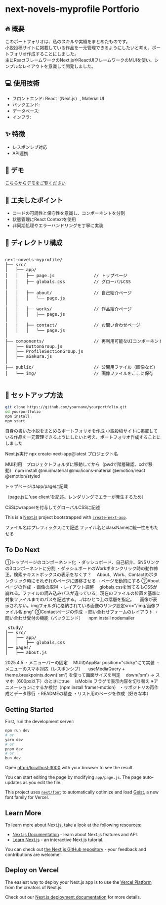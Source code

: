 # next-novels-myprofile Portforio

## 🔥 概要
このポートフォリオは、私のスキルや実績をまとめたものです。  
小説投稿サイトに掲載している作品を一元管理できるようにしたいと考え、ポートフォリオ作成することにしました。  
主にReactフレームワークのNext.jsやReactUIフレームワークのMUIを使い、シンプルなレイアウトを意識して開発しました。

## 💻 使用技術
- フロントエンド: React（Next.js）, Material UI
- バックエンド: 
- データベース: 
- インフラ: 

## ✨ 特徴
- レスポンシブ対応
- API連携

## 🎥 デモ
[こちらからデモをご覧ください]()

## 🧠 工夫したポイント
- コードの可読性と保守性を意識し、コンポーネントを分割
- 状態管理にReact Contextを使用
- 非同期処理やエラーハンドリングを丁寧に実装

## 📁 ディレクトリ構成
<pre>
 
next-novels-myprofile/
├── src/
│   ├── app/
│   │   ├── page.js               // トップページ
│   │   ├── globals.css           // グローバルCSS
│   │
│   │   ├── about/                // 自己紹介ページ
│   │   │   └── page.js
│   │
│   │   ├── works/                // 作品紹介ページ
│   │   │   ├── page.js
│   │
│   │   ├── contact/              // お問い合わせページ
│   │   │   └── page.js
│
├── components/                   // 再利用可能なUIコンポーネント群
│   ├── ButtonGroup.js
│   ├── ProfileSectionGroup.js
│   ├── aSakura.js
│
├── public/                       // 公開用ファイル（画像など）
│   └── img/                      // 画像ファイルをここに保存

</pre>


## 🚀 セットアップ方法
```bash
git clone https://github.com/yourname/yourportfolio.git
cd yourportfolio
npm install
npm start
```

自身の書いた小説をまとめるポートフォリオを作成
小説投稿サイトに掲載している作品を一元管理できるようにしたいと考え、ポートフォリオ作成することにしました

Next.js実行 npx create-next-app@latest プロジェクト名  

MUI利用　プロジェクトフォルダに移動してから（pwdで階層確認、cdで移動） npm install @mui/material @mui/icons-material @emotion/react @emotion/styled  

トップページはapp/pageに記載  

（page.jsに'use client'を記述。レンダリングでエラーが発生するため）  

CSSはwrapperを付与してグローバルCSSに記述  

This is a [Next.js](https://nextjs.org) project bootstrapped with [`create-next-app`](https://github.com/vercel/next.js/tree/canary/packages/create-next-app).  

ファイル名はプレフィックスにて記述
ファイル名とclassNameに統一性をもたせる

## To Do Next
①トップページのコンポーネント化
・ダッシュボード、自己紹介、SNSリンクの3コンポーネントに分割
・ダッシュボードのWorkボタンクリック時の動作修正。検索テキストボックスの表示をなくす？
　About、Work、Contactのボタンクリック時にそれぞれのページに遷移させる
・ページを動的にする
②Aboutページの作成
・画像の取得
・レイアウト調整
　globals.cssを当てるもCSSが崩れる。ファイルの読み込みパスが違っている。現在のファイルの位置を基準に対象ファイルまでのパスを記述する。../はひとつ上の階層を指定。
　画像が表示されない。imgフォルダに格納されている画像のリンク設定src="/img/画像ファイル名.png"
③Contactページの作成
・問い合わせフォームのレイアウト
・問い合わせ受付の機能（バックエンド）
　npm install nodemailer

<pre>
 study/
│── src/
│   ├── app/
│   │   ├── globals.css
│── pages/
│   ├── about.js
</pre>

2025.4.5
・メニューバーの固定
　MUIのAppBar position="sticky"にて実装
・メニューのスマホ対応（レスポンシブ）
　useMediaQuery + theme.breakpoints.down('sm') を使って画面サイズを判定
　down('sm') → スマホ（600px以下）のときにtrue
　isMobile フラグで表示内容を切り替え
 ※アニメーションにするか検討（npm install framer-motion）
・リポジトリの再作成とデータ移行
・READMEの精査
・リスト用のページを作成（好きな本）

## Getting Started

First, run the development server:

```bash
npm run dev
# or
yarn dev
# or
pnpm dev
# or
bun dev
```

Open [http://localhost:3000](http://localhost:3000) with your browser to see the result.

You can start editing the page by modifying `app/page.js`. The page auto-updates as you edit the file.

This project uses [`next/font`](https://nextjs.org/docs/app/building-your-application/optimizing/fonts) to automatically optimize and load [Geist](https://vercel.com/font), a new font family for Vercel.

## Learn More

To learn more about Next.js, take a look at the following resources:

- [Next.js Documentation](https://nextjs.org/docs) - learn about Next.js features and API.
- [Learn Next.js](https://nextjs.org/learn) - an interactive Next.js tutorial.

You can check out [the Next.js GitHub repository](https://github.com/vercel/next.js) - your feedback and contributions are welcome!

## Deploy on Vercel

The easiest way to deploy your Next.js app is to use the [Vercel Platform](https://vercel.com/new?utm_medium=default-template&filter=next.js&utm_source=create-next-app&utm_campaign=create-next-app-readme) from the creators of Next.js.

Check out our [Next.js deployment documentation](https://nextjs.org/docs/app/building-your-application/deploying) for more details.
